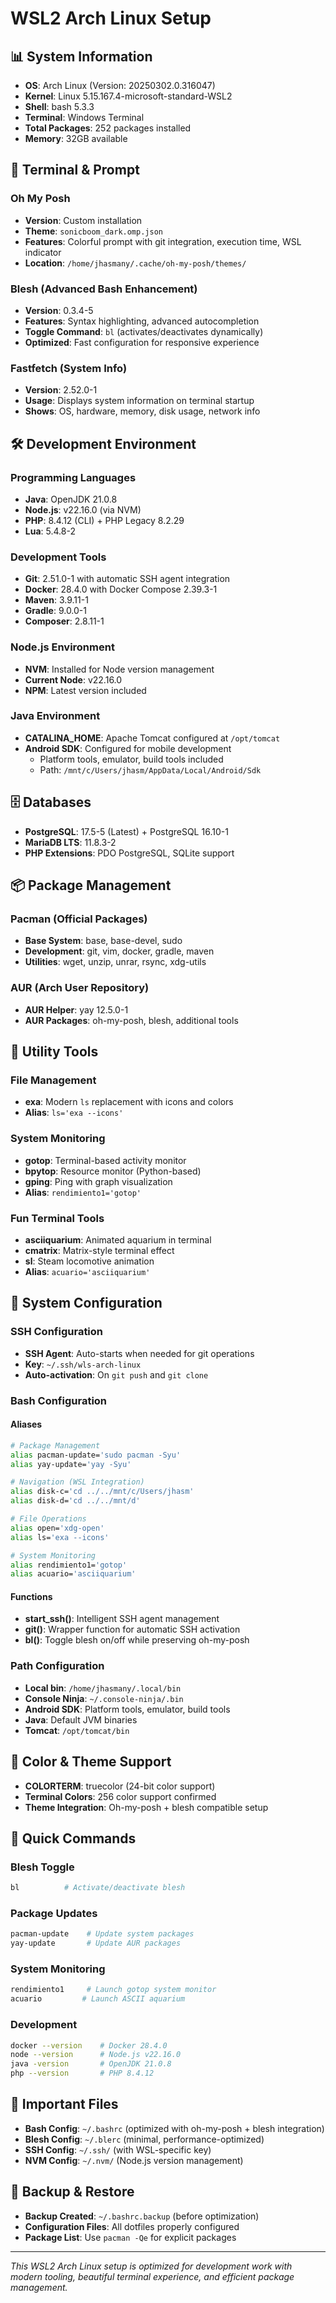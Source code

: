 # WSL2 Arch Linux Setup

## 📊 System Information
- **OS**: Arch Linux (Version: 20250302.0.316047)
- **Kernel**: Linux 5.15.167.4-microsoft-standard-WSL2
- **Shell**: bash 5.3.3
- **Terminal**: Windows Terminal
- **Total Packages**: 252 packages installed
- **Memory**: 32GB available

## 🎨 Terminal & Prompt
### Oh My Posh
- **Version**: Custom installation
- **Theme**: `sonicboom_dark.omp.json`
- **Features**: Colorful prompt with git integration, execution time, WSL indicator
- **Location**: `/home/jhasmany/.cache/oh-my-posh/themes/`

### Blesh (Advanced Bash Enhancement)
- **Version**: 0.3.4-5
- **Features**: Syntax highlighting, advanced autocompletion
- **Toggle Command**: `bl` (activates/deactivates dynamically)
- **Optimized**: Fast configuration for responsive experience

### Fastfetch (System Info)
- **Version**: 2.52.0-1
- **Usage**: Displays system information on terminal startup
- **Shows**: OS, hardware, memory, disk usage, network info

## 🛠️ Development Environment

### Programming Languages
- **Java**: OpenJDK 21.0.8
- **Node.js**: v22.16.0 (via NVM)
- **PHP**: 8.4.12 (CLI) + PHP Legacy 8.2.29
- **Lua**: 5.4.8-2

### Development Tools
- **Git**: 2.51.0-1 with automatic SSH agent integration
- **Docker**: 28.4.0 with Docker Compose 2.39.3-1
- **Maven**: 3.9.11-1
- **Gradle**: 9.0.0-1
- **Composer**: 2.8.11-1

### Node.js Environment
- **NVM**: Installed for Node version management
- **Current Node**: v22.16.0
- **NPM**: Latest version included

### Java Environment
- **CATALINA_HOME**: Apache Tomcat configured at `/opt/tomcat`
- **Android SDK**: Configured for mobile development
  - Platform tools, emulator, build tools included
  - Path: `/mnt/c/Users/jhasm/AppData/Local/Android/Sdk`

## 🗄️ Databases
- **PostgreSQL**: 17.5-5 (Latest) + PostgreSQL 16.10-1
- **MariaDB LTS**: 11.8.3-2
- **PHP Extensions**: PDO PostgreSQL, SQLite support

## 📦 Package Management
### Pacman (Official Packages)
- **Base System**: base, base-devel, sudo
- **Development**: git, vim, docker, gradle, maven
- **Utilities**: wget, unzip, unrar, rsync, xdg-utils

### AUR (Arch User Repository)
- **AUR Helper**: yay 12.5.0-1
- **AUR Packages**: oh-my-posh, blesh, additional tools

## 🎯 Utility Tools
### File Management
- **exa**: Modern `ls` replacement with icons and colors
- **Alias**: `ls='exa --icons'`

### System Monitoring
- **gotop**: Terminal-based activity monitor
- **bpytop**: Resource monitor (Python-based)
- **gping**: Ping with graph visualization
- **Alias**: `rendimiento1='gotop'`

### Fun Terminal Tools
- **asciiquarium**: Animated aquarium in terminal
- **cmatrix**: Matrix-style terminal effect
- **sl**: Steam locomotive animation
- **Alias**: `acuario='asciiquarium'`

## 🔧 System Configuration

### SSH Configuration
- **SSH Agent**: Auto-starts when needed for git operations
- **Key**: `~/.ssh/wls-arch-linux`
- **Auto-activation**: On `git push` and `git clone`

### Bash Configuration
#### Aliases
```bash
# Package Management
alias pacman-update='sudo pacman -Syu'
alias yay-update='yay -Syu'

# Navigation (WSL Integration)
alias disk-c='cd ../../mnt/c/Users/jhasm'
alias disk-d='cd ../../mnt/d'

# File Operations
alias open='xdg-open'
alias ls='exa --icons'

# System Monitoring
alias rendimiento1='gotop'
alias acuario='asciiquarium'
```

#### Functions
- **start_ssh()**: Intelligent SSH agent management
- **git()**: Wrapper function for automatic SSH activation
- **bl()**: Toggle blesh on/off while preserving oh-my-posh

### Path Configuration
- **Local bin**: `/home/jhasmany/.local/bin`
- **Console Ninja**: `~/.console-ninja/.bin`
- **Android SDK**: Platform tools, emulator, build tools
- **Java**: Default JVM binaries
- **Tomcat**: `/opt/tomcat/bin`

## 🎨 Color & Theme Support
- **COLORTERM**: truecolor (24-bit color support)
- **Terminal Colors**: 256 color support confirmed
- **Theme Integration**: Oh-my-posh + blesh compatible setup

## 🚀 Quick Commands

### Blesh Toggle
```bash
bl          # Activate/deactivate blesh
```

### Package Updates
```bash
pacman-update    # Update system packages
yay-update       # Update AUR packages
```

### System Monitoring
```bash
rendimiento1     # Launch gotop system monitor
acuario         # Launch ASCII aquarium
```

### Development
```bash
docker --version    # Docker 28.4.0
node --version      # Node.js v22.16.0
java -version       # OpenJDK 21.0.8
php --version       # PHP 8.4.12
```

## 📁 Important Files
- **Bash Config**: `~/.bashrc` (optimized with oh-my-posh + blesh integration)
- **Blesh Config**: `~/.blerc` (minimal, performance-optimized)
- **SSH Config**: `~/.ssh/` (with WSL-specific key)
- **NVM Config**: `~/.nvm/` (Node.js version management)

## 🔄 Backup & Restore
- **Backup Created**: `~/.bashrc.backup` (before optimization)
- **Configuration Files**: All dotfiles properly configured
- **Package List**: Use `pacman -Qe` for explicit packages

---

*This WSL2 Arch Linux setup is optimized for development work with modern tooling, beautiful terminal experience, and efficient package management.*